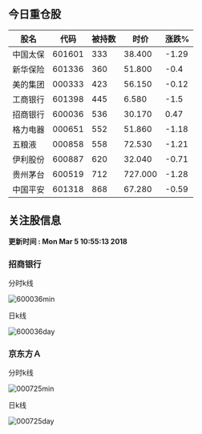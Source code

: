 
## 今日重仓股 

|股名|代码|被持数|时价|涨跌%|
|---|---|---|---|---|
|中国太保|601601|333|38.400|-1.29|
|新华保险|601336|360|51.800|-0.4|
|美的集团|000333|423|56.150|-0.12|
|工商银行|601398|445|6.580|-1.5|
|招商银行|600036|536|30.170|0.47|
|格力电器|000651|552|51.860|-1.18|
|五粮液|000858|558|72.530|-1.21|
|伊利股份|600887|620|32.040|-0.71|
|贵州茅台|600519|712|727.000|-1.28|
|中国平安|601318|868|67.280|-0.59|

## 关注股信息
**更新时间 : Mon Mar  5 10:55:13 2018**
### 招商银行 
分时k线

![600036min](http://image.sinajs.cn/newchart/min/n/sh600036.gif)

日k线

![600036day](http://image.sinajs.cn/newchart/daily/n/sh600036.gif)

### 京东方Ａ 
分时k线

![000725min](http://image.sinajs.cn/newchart/min/n/sz000725.gif)

日k线

![000725day](http://image.sinajs.cn/newchart/daily/n/sz000725.gif)
